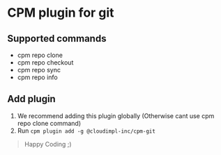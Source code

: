 # CPM plugin for git

## Supported commands
- cpm repo clone
- cpm repo checkout
- cpm repo sync
- cpm repo info

## Add plugin
1. We recommend adding this plugin globally (Otherwise cant use cpm repo clone command)
2. Run `cpm plugin add -g @cloudimpl-inc/cpm-git`

>Happy Coding ;)